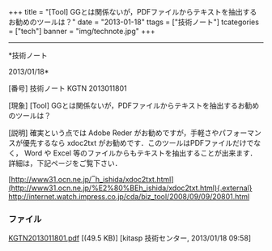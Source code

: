 ﻿+++
title = "[Tool] GGとは関係ないが，PDFファイルからテキストを抽出するお勧めのツールは？"
date = "2013-01-18"
ttags = ["技術ノート"]
tcategories = ["tech"]
banner = "img/technote.jpg"
+++

-----------------------------------------------------------------------------------------------------------------------------

*技術ノート

2013/01/18*


[番号]
技術ノート KGTN 2013011801

[現象]
[Tool]
GGとは関係ないが，PDFファイルからテキストを抽出するお勧めのツールは？

[説明]
確実という点では Adobe Reder
がお勧めですが，手軽さやパフォーマンスが優先するなら xdoc2txt
がお勧めです．このツールはPDFファイルだけでなく， Word や Excel
等のファイルからもテキストを抽出することが出来ます．詳細は，下記ページをご覧下さい．

[http://www31.ocn.ne.jp/‾h_ishida/xdoc2txt.html](http://www31.ocn.ne.jp/%E2%80%BEh_ishida/xdoc2txt.html){.external}
<http://internet.watch.impress.co.jp/cda/biz_tool/2008/09/09/20801.html>


### ファイル

 
 


[KGTN2013011801.pdf](http://techreport.kitasp.net/attachments/download/1186/KGTN2013011801.pdf)
 [(49.5 KB)] [kitasp 技術センター, 2013/01/18
09:58]


 


 

